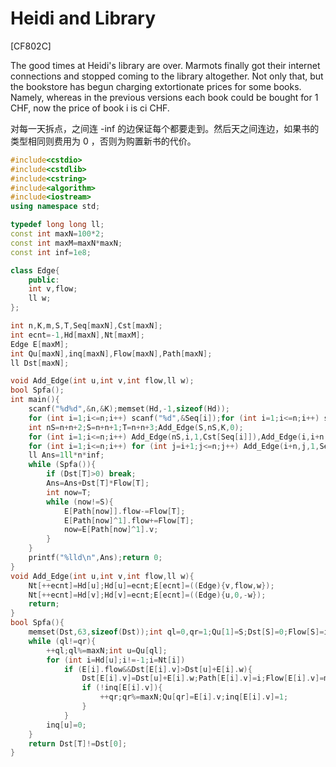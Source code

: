 # Heidi and Library
[CF802C]

The good times at Heidi's library are over. Marmots finally got their internet connections and stopped coming to the library altogether. Not only that, but the bookstore has begun charging extortionate prices for some books. Namely, whereas in the previous versions each book could be bought for 1 CHF, now the price of book i is ci CHF.

对每一天拆点，之间连 -inf 的边保证每个都要走到。然后天之间连边，如果书的类型相同则费用为 0 ，否则为购置新书的代价。

```cpp
#include<cstdio>
#include<cstdlib>
#include<cstring>
#include<algorithm>
#include<iostream>
using namespace std;

typedef long long ll;
const int maxN=100*2;
const int maxM=maxN*maxN;
const int inf=1e8;

class Edge{
    public:
    int v,flow;
    ll w;
};

int n,K,m,S,T,Seq[maxN],Cst[maxN];
int ecnt=-1,Hd[maxN],Nt[maxM];
Edge E[maxM];
int Qu[maxN],inq[maxN],Flow[maxN],Path[maxN];
ll Dst[maxN];

void Add_Edge(int u,int v,int flow,ll w);
bool Spfa();
int main(){
    scanf("%d%d",&n,&K);memset(Hd,-1,sizeof(Hd));
    for (int i=1;i<=n;i++) scanf("%d",&Seq[i]);for (int i=1;i<=n;i++) scanf("%d",&Cst[i]);
    int nS=n+n+2;S=n+n+1;T=n+n+3;Add_Edge(S,nS,K,0);
    for (int i=1;i<=n;i++) Add_Edge(nS,i,1,Cst[Seq[i]]),Add_Edge(i,i+n,1,-inf),Add_Edge(i+n,T,1,0);
    for (int i=1;i<=n;i++) for (int j=i+1;j<=n;j++) Add_Edge(i+n,j,1,Seq[i]==Seq[j]?0:Cst[Seq[j]]);
    ll Ans=1ll*n*inf;
    while (Spfa()){
        if (Dst[T]>0) break;
        Ans=Ans+Dst[T]*Flow[T];
        int now=T;
        while (now!=S){
            E[Path[now]].flow-=Flow[T];
            E[Path[now]^1].flow+=Flow[T];
            now=E[Path[now]^1].v;
        }
    }
    printf("%lld\n",Ans);return 0;
}
void Add_Edge(int u,int v,int flow,ll w){
    Nt[++ecnt]=Hd[u];Hd[u]=ecnt;E[ecnt]=((Edge){v,flow,w});
    Nt[++ecnt]=Hd[v];Hd[v]=ecnt;E[ecnt]=((Edge){u,0,-w});
    return;
}
bool Spfa(){
    memset(Dst,63,sizeof(Dst));int ql=0,qr=1;Qu[1]=S;Dst[S]=0;Flow[S]=inf;
    while (ql!=qr){
        ++ql;ql%=maxN;int u=Qu[ql];
        for (int i=Hd[u];i!=-1;i=Nt[i])
            if (E[i].flow&&Dst[E[i].v]>Dst[u]+E[i].w){
                Dst[E[i].v]=Dst[u]+E[i].w;Path[E[i].v]=i;Flow[E[i].v]=min(Flow[u],E[i].flow);
                if (!inq[E[i].v]){
                    ++qr;qr%=maxN;Qu[qr]=E[i].v;inq[E[i].v]=1;
                }
            }
        inq[u]=0;
    }
    return Dst[T]!=Dst[0];
}
```